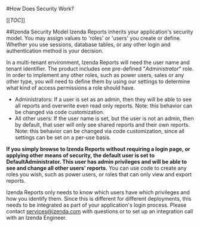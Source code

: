 #How Does Security Work?

[[_TOC_]]

##Izenda Security Model
Izenda Reports inherits your application's security model. You may assign values to 'roles' or 'users' you create or define. Whether you use sessions, database tables, or any other login and authentication method is your decision. 

In a multi-tenant environment, Izenda Reports will need the user name and tenant identifier. The product includes one pre-defined "_Administrator_" role. In order to implement any other roles, such as power users, sales or any other type, you will need to define them by using our settings to determine what kind of access permissions a role should have.

- Administrators: If a user is set as an admin, then they will be able to see all reports and overwrite even read only reports. Note: this behavior can be changed via code customization.
- All other users: If the user name is set, but the user is not an admin, then by default, that user will only see shared reports and their own reports. Note: this behavior can be changed via code customization, since all settings can be set on a per-use basis.

**If you simply browse to Izenda Reports without requiring a login page, or applying other means of security, the default user is set to DefaultAdministrator. This user has admin privileges and will be able to see and change all other users' reports.** You can use code to create any roles you wish, such as power users, or roles that can only view and export reports. 

Izenda Reports only needs to know which users have which privileges and how you identify them. Since this is different for different deployments, this needs to be integrated as part of your application's login process. Please contact services@izenda.com with questions or to set up an integration call with an Izenda Engineer.